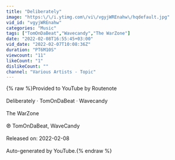 ```yaml
---
title: "Deliberately"
image: "https:\/\/i.ytimg.com\/vi\/vgyjWREnahw\/hqdefault.jpg"
vid_id: "vgyjWREnahw"
categories: "Music"
tags: ["TomOnDaBeat","Wavecandy","The WarZone"]
date: "2022-02-08T16:55:45+03:00"
vid_date: "2022-02-07T10:08:36Z"
duration: "PT6M10S"
viewcount: "11"
likeCount: "1"
dislikeCount: ""
channel: "Various Artists - Topic"
---
```

{% raw %}Provided to YouTube by Routenote<br /><br />Deliberately · TomOnDaBeat · Wavecandy<br /><br />The WarZone<br /><br />℗ TomOnDaBeat, WaveCandy<br /><br />Released on: 2022-02-08<br /><br />Auto-generated by YouTube.{% endraw %}
